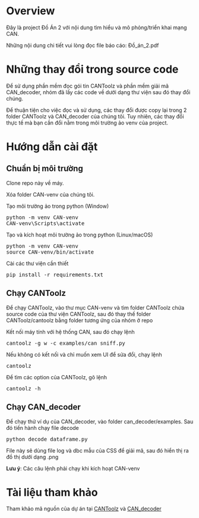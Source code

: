 # Overview
Đây là project Đồ Án 2 với nội dung tìm hiểu và mô phỏng/triển khai mạng CAN.

Những nội dung chi tiết vui lòng đọc file báo cáo: Đồ_án_2.pdf

# Những thay đổi trong source code
Để sử dụng phần mềm đọc gói tin CANToolz và phần mềm giải mã CAN_decoder, nhóm đã lấy các code về dưới dạng thư viện sau đó thay đổi chúng.

Để thuận tiện cho việc đọc và sử dụng, các thay đổi được copy lại trong 2 folder CANToolz và CAN_decoder của chúng tôi. Tuy nhiên, các thay đổi thực tế mà bạn cần đổi nằm trong môi trường ảo venv của project.

# Hướng dẫn cài đặt

## Chuẩn bị môi trường
Clone repo này về máy.

Xóa folder CAN-venv của chúng tôi.

Tạo môi trường ảo trong python (Window)
<pre>
python -m venv CAN-venv
CAN-venv\Scripts\activate
</pre>

Tạo và kích hoạt môi trường ảo trong python (Linux/macOS)
<pre>
python -m venv CAN-venv
source CAN-venv/bin/activate
</pre>

Cài các thư viện cần thiết
<pre>
pip install -r requirements.txt
</pre>

## Chạy CANToolz
Để chạy CANToolz, vào thư mục CAN-venv và tìm folder CANToolz chứa source code của thư viện CANToolz, sau đó thay thế folder CANToolz/cantoolz bằng folder tương ứng của nhóm ở repo

Kết nối máy tính với hệ thống CAN, sau đó chạy lệnh
<pre>
cantoolz -g w -c examples/can_sniff.py
</pre>

Nếu không có kết nối và chỉ muốn xem UI để sửa đổi, chạy lệnh
<pre>
cantoolz
</pre>

Để tìm các option của CANToolz, gõ lệnh
<pre>
cantoolz -h
</pre>

## Chạy CAN_decoder
Để chạy thử ví dụ của CAN_decoder, vào folder can_decoder/examples. Sau đó tiến hành chạy file decode
<pre>
python decode_dataframe.py
</pre>

File này sẽ dùng file log và dbc mẫu của CSS để giải mã, sau đó hiển thị ra đồ thị dưới dạng .png

**Lưu ý**: Các câu lệnh phải chạy khi kích hoạt CAN-venv

# Tài liệu tham khảo
Tham khảo mã nguồn của dự án tại [CANToolz](https://github.com/CANToolz/CANToolz) và [CAN_decoder](https://github.com/CSS-Electronics/can_decoder)
